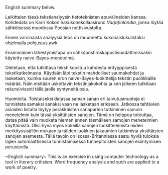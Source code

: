English summary below.

Leikittelen tässä tekstianalyysin tietoteknisten apuvälineiden kanssa. Kohdedata on Karri Kokon hakukonekollaasiruno *Varjofinlandia*, jonka löytää sähköisessä muodossa Poesian nettisivustolta.

Ennen varsinaista analyysiä teos on muunnettu kokonaislukulistaksi ohjelmalla pohjustus.awk.

Ensimmäinen lähestymistapa on sähköpostiroskapostisuodattimissakin käytetty naive-Bayes-menetelmä.

Oletetaan, että tutkittava teksti koostuu kahdesta erityyppisestä tekstikatkelmasta. Käydään läpi tekstin mahdolliset saumakohdat ja lasketaan, kuinka suuren eron naive-Bayes-luokittelija tekstin puolikkaille määrää. Näin etsitään uskottavin tekstinjakokohta ja sen jälkeen tutkitaan rekursiivisesti tällä jaolla syntyneitä osia.

Huomioita.
Toistaiseksi datassa saman sanan eri taivutusmuotoja ei tunnisteta samaksi sanaksi vaan ne lasketaan erikseen.
Jatkossa tehtävien asioiden listalta löytyy peräkkäisten sanaparien tutkiminen samoin menetelmin kuin tässä yksittäisten sanojen. Tämä on helppoa toteuttaa, dataa pitää vain muokata hieman ennen täsmälleen samojen menetelmien käyttämistä.
Olisi hyvä myös kokeilla sanojen luokittelemista niiden merkityssisällön mukaan ja näiden luokkien jakaumien tutkimista yksittäisten sanojen asemesta. Tällä tavoin on Isossa-Britanniassa saatu hyviä tuloksia lajien automaattisessa tunnistamisessa tunnepitoisten sanojen esiintymisen perusteella.

~English summary~
This is an exercise in using computer technology as a tool in literary critisism. Word frequency analysis and such are applied to a work of poetry.